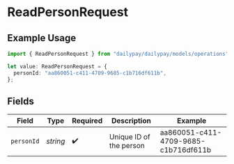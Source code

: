 # ReadPersonRequest

## Example Usage

```typescript
import { ReadPersonRequest } from "dailypay/dailypay/models/operations";

let value: ReadPersonRequest = {
  personId: "aa860051-c411-4709-9685-c1b716df611b",
};
```

## Fields

| Field                                | Type                                 | Required                             | Description                          | Example                              |
| ------------------------------------ | ------------------------------------ | ------------------------------------ | ------------------------------------ | ------------------------------------ |
| `personId`                           | *string*                             | :heavy_check_mark:                   | Unique ID of the person              | aa860051-c411-4709-9685-c1b716df611b |